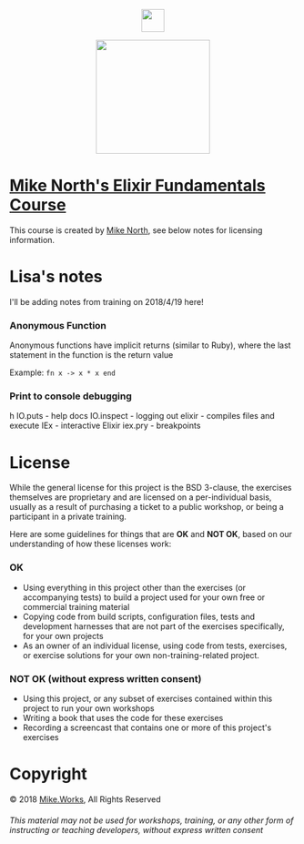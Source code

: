 <p align='center'>
  <a href="https://mike.works" target='_blank'>
    <img height=40 src='https://assets.mike.works/img/login_logo-33a9e523d451fb0d902f73d5452d4a0b.png' />
  </a> 
</p>
<p align='center'>
  <a href="https://mike.works/course/elixir-fundamentals-2b07030" target='_blank'>
    <img height=200 src='https://cloud.githubusercontent.com/assets/558005/26024427/1a9cb876-37d1-11e7-9f2c-88893b6280f0.png' />
  </a>
</p> 

# [Mike North's Elixir Fundamentals Course](https://github.com/mike-works/elixir-fundamentals)

This course is created by [Mike North](https://github.com/mike-north), see below notes for licensing information. 

# Lisa's notes

I'll be adding notes from training on 2018/4/19 here!

### Anonymous Function
Anonymous functions have implicit returns (similar to Ruby), where the last statement in the function is the return value

Example:
`fn x -> x * x end`

### Print to console debugging
h IO.puts - help docs
IO.inspect - logging out
elixir - compiles files and execute
IEx - interactive Elixir 
iex.pry - breakpoints 


# License
While the general license for this project is the BSD 3-clause, the exercises
themselves are proprietary and are licensed on a per-individual basis, usually
as a result of purchasing a ticket to a public workshop, or being a participant
in a private training.

Here are some guidelines for things that are **OK** and **NOT OK**, based on our
understanding of how these licenses work:

### OK
* Using everything in this project other than the exercises (or accompanying tests) 
to build a project used for your own free or commercial training material
* Copying code from build scripts, configuration files, tests and development 
harnesses that are not part of the exercises specifically, for your own projects
* As an owner of an individual license, using code from tests, exercises, or
exercise solutions for your own non-training-related project.

### NOT OK (without express written consent)
* Using this project, or any subset of 
exercises contained within this project to run your own workshops
* Writing a book that uses the code for these exercises
* Recording a screencast that contains one or more of this project's exercises 


# Copyright

&copy; 2018 [Mike.Works](https://mike.works), All Rights Reserved

###### This material may not be used for workshops, training, or any other form of instructing or teaching developers, without express written consent
